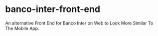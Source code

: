 # banco-inter-front-end
An alternative Front End for Banco Inter on Web to Look More Similar To The Mobile App.
